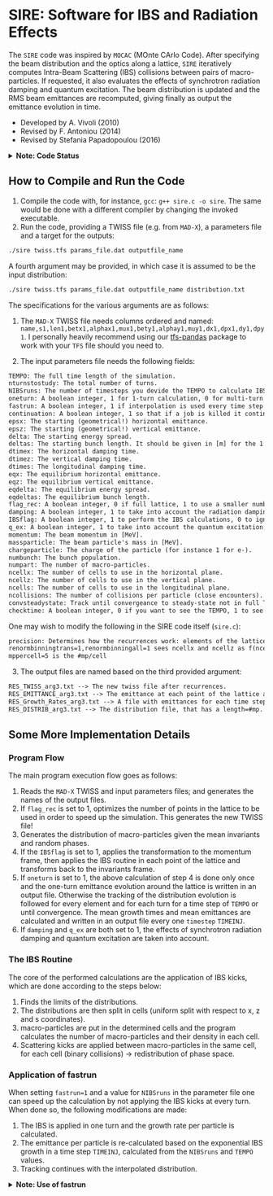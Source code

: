 # SIRE: Software for IBS and Radiation Effects

The `SIRE` code was inspired by `MOCAC` (MOnte CArlo Code).
After specifying the beam distribution and the optics along a lattice, `SIRE` iteratively computes Intra-Beam Scattering (IBS) collisions between pairs of macro-particles.
If requested, it also evaluates the effects of synchrotron radiation damping and quantum excitation.
The beam distribution is updated and the RMS beam emittances are recomputed, giving finally as output the emittance evolution in time. 

* Developed by A. Vivoli (2010)
* Revised by F. Antoniou (2014)
* Revised by Stefania Papadopoulou (2016)

<details>
  <summary><b>Note: Code Status</b></summary>

  The code is not maintained and has not been for a long time. This repository acts as a save and working point start for my own work on IBS, which will take inspiration from SIRE as well as use it for benchmarks.

</details>

## How to Compile and Run the Code

1. Compile the code with, for instance, `gcc`: `g++ sire.c -o sire`. The same would be done with a different compiler by changing the invoked executable.
2. Run the code, providing a TWISS file (e.g. from `MAD-X`), a parameters file and a target for the outputs:
```bash
./sire twiss.tfs params_file.dat outputfile_name
```

A fourth argument may be provided, in which case it is assumed to be the input distribution:
```bash
./sire twiss.tfs params_file.dat outputfile_name distribution.txt
```

The specifications for the various arguments are as follows:

1. The `MAD-X` TWISS file needs columns ordered and named: `name,s1,len1,betx1,alphax1,mux1,bety1,alphay1,muy1,dx1,dpx1,dy1,dpy1`. I personally heavily recommend using our [tfs-pandas](https://github.com/pylhc/tfs) package to work with your `TFS` file should you need to.

2. The input parameters file needs the following fields:
```txt
TEMPO: The full time length of the simulation.
nturnstostudy: The total number of turns.
NIBSruns: The number of timesteps you devide the TEMPO to calculate IBS.
oneturn: A boolean integer, 1 for 1-turn calculation, 0 for multi-turn
fastrun: A boolean integer, 1 if interpolation is used every time step TIMEINJ, and the NIBSruns parameter determines how many turns are skipped for the IBS calculation. So be careful to have a sufficient value for NIBSruns for a specific simulation time.
continuation: A boolean integer, 1 so that if a job is killed it continues from where it stopped, 0 otherwise.
epsx: The starting (geometrical!) horizontal emittance.
epsz: The starting (geometrical!) vertical emittance.
delta: The starting energy spread.
deltas: The starting bunch length. It should be given in [m] for the 1 sigma, then for 1ns blength (4sigma) in the paramfile we should put blength=(1ns/4)*clight. Whenever changing blength -> change also en.spread
dtimex: The horizontal damping time.
dtimez: The vertical damping time.
dtimes: The longitudinal damping time.
eqx: The equilibrium horizontal emittance.
eqz: The equilibrium vertical emittance.
eqdelta: The equilibrium energy spread.
eqdeltas: The equilibrium bunch length.
flag_rec: A boolean integer, 0 if full lattice, 1 to use a smaller number of lattice points.
damping: A boolean integer, 1 to take into account the radiation damping, 0 to ignore it.
IBSflag: A boolean integer, 1 to perform the IBS calculations, 0 to ignore them.
q_ex: A boolean integer, 1 to take into account the quantum excitation, 0 to ignore it.
momentum: The beam momentum in [MeV].
massparticle: The beam particle's mass in [MeV].
chargeparticle: The charge of the particle (for instance 1 for e-).
numbunch: The bunch population.
numpart: The number of macro-particles.
ncellx: The number of cells to use in the horizontal plane.
ncellz: The number of cells to use in the vertical plane.
ncells: The number of cells to use in the longitudinal plane.
ncollisions: The number of collisions per particle (close encounters).
convsteadystate: Track until convergeance to steady-state not in full TEMPO time.
checktime: A boolean integer, 0 if you want to see the TEMPO, 1 to see the turns instead of the TEMPO.
```

One may wish to modify the following in the SIRE code itself (`sire.c`):
```txt
precision: Determines how the recurrences work: elements of the lattice with twiss functions differing of less than precision % are considered equal. The closer it is to 1 -> more recurrences -> shorter lattice -> less computation time but also less accurancy. The closer it is to 0 -> less recurrences -> higher accuracy.
renormbinningtrans=1,renormbinningall=1 sees ncellx and ncellz as f(ncells) using the mppercell
mppercell=5 is the #mp/cell
```

3. The output files are named based on the third provided argument:
```txt
RES_TWISS_arg3.txt --> The new twiss file after recurrences.
RES_EMITTANCE_arg3.txt --> The emittance at each point of the lattice after the IBS kicks (for 1-turn calculations only). This contains four columns: s, exm, ezm, esm
RES_Growth_Rates_arg3.txt --> A file with emittances for each time step. The growth rates are the zero-ed columns, so they are not saved. In this file, L{1}=timesteps (so the NIBSruns), L{2},L{3}=the emittances and energyspread=sqrt(L{4}/2).
RES_DISTRIB_arg3.txt --> The distribution file, that has a length=#mp. One can also ask for the output distribution.
```

## Some More Implementation Details

### Program Flow

The main program execution flow goes as follows:

1. Reads the `MAD-X` TWISS and input parameters files; and generates the names of the output files.
2. If `flag_rec` is set to 1, optimizes the number of points in the lattice to be used in order to speed up the simulation. This generates the new TWISS file!
3. Generates the distribution of macro-particles given the mean invariants and random phases.
4. If the `IBSflag` is set to 1, applies the transformation to the momentum frame, then applies the IBS routine in each point of the lattice and transforms back to the invariants frame.
5. If `oneturn` is set to 1, the above calculation of step 4 is done only once and the one-turn emittance evolution around the lattice is written in an output file. Otherwise the tracking of the distribution evolution is followed for every element and for each turn for a time step of `TEMPO` or until convergence. The mean growth times and mean emittances are calculated and written in an output file every one `timestep` `TIMEINJ`.
6. If `damping` and `q_ex` are both set to 1, the effects of synchrotron radiation damping and quantum excitation are taken into account.

### The IBS Routine

The core of the performed calculations are the application of IBS kicks, which are done according to the steps below:

1. Finds the limits of the distributions.
2. The distributions are then split in cells (uniform split with respect to x, z and s coordinates).
3. macro-particles are put in the determined cells and the program calculates the number of macro-particles and their density in each cell.
4. Scattering kicks are applied between macro-particles in the same cell, for each cell (binary collisions) -> redistribution of phase space.

### Application of fastrun

When setting `fastrun=1` and a value for `NIBSruns` in the parameter file one can speed up the calculation by not applying the IBS kicks at every turn.
When done so, the following modifications are made:

1. The IBS is applied in one turn and the growth rate per particle is calculated.
2. The emittance per particle is re-calculated based on the exponential IBS growth in a time step `TIMEINJ`, calculated from the `NIBSruns` and `TEMPO` values. 
3. Tracking continues with the interpolated distribution.

<details>
  <summary><b>Note: Use of fastrun</b></summary>

  The `fastrun` option is meant to speed up the simulation by simplifying the number of performed IBS kicks. It is left to the user to check that results are valid, which might not be the case based on your lattice, beam composition, included effects etc.

</details>

